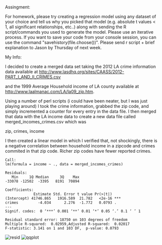 Assingment:

For homework, please try creating a regression model using any dataset of your 
choice and tell us why you picked that model (e.g. absolute t values < 1, all 
significant relationships, etc..) along with sending the R script/commands you 
used to generate the model.  Please use an iterative process.  If you want to 
save your code from your console session, you can use the command 
"savehistory(file.choose())".  Please send r script + brief explanation to Jason 
by Thursday of next week.   

My Info:

I decided to create a merged data set taking the 2012 LA crime information data
available at http://www.lasdhq.org/sites/CAASS/2012-PART_I_AND_II_CRIMES.csv

and the 1999 Average Household income of LA county available at
http://www.laalmanac.com/LA/la09_zip.htm.

Using a number of perl scripts (i could have been neater, but I was just playing
around) I took the crime information, grabbed the zip code, and simply incremented
a counter for every entry in the data file. I then merged that data with the LA 
income data to create a new data file called merged_incomes_crimes.csv which was

zip, crimes, income

I then created a linear model in which I verified that, not shockingly, there is
a negative correlation between household income in a zipcode and crimes commited
in that zip code. Richer zip codes have fewer reported crimes.

```
Call:
lm(formula = income ~ ., data = merged_incomes_crimes)

Residuals:
   Min     1Q Median     3Q    Max 
-33078 -12502  -3395   8191  70894 

Coefficients:
             Estimate Std. Error t value Pr(>|t|)    
(Intercept) 41746.865   1916.589  21.782   <2e-16 ***
crimes         -4.034      2.276  -1.772   0.0793 .  
---
Signif. codes:  0 ‘***’ 0.001 ‘**’ 0.01 ‘*’ 0.05 ‘.’ 0.1 ‘ ’ 1

Residual standard error: 18750 on 103 degrees of freedom
Multiple R-squared:  0.02959,Adjusted R-squared:  0.02017 
F-statistic: 3.141 on 1 and 103 DF,  p-value: 0.0793
```

![resid](https://raw.github.com/earino/data_science_hw1/master/images/resid.png)
![qqplot](https://raw.github.com/earino/data_science_hw1/master/images/qqplot.png)
